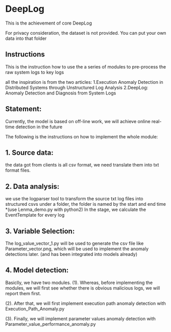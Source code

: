 # DeepLog
This is the achievement of core DeepLog

For privacy consideration, the dataset is not provided. You can put your own data into that folder

## Instructions
This is the instruction how to use the a series of modules to pre-process the raw system logs to key logs

all the inspiration is from the two articles: 
	1.Execution Anomaly Detection in Distributed Systems through Unstructured Log Analysis
	2.DeepLog: Anomaly Detection and Diagnosis from System Logs

## Statement:
Currently, the model is based on off-line work, we will achieve online real-time detection in the future

The following is the instructions on how to implement the whole module:
##  1. Source data:

the data got from clients is all csv format, we need translate them into txt format files.

##  2. Data analysis:
we use the logparser tool to transform the source txt log files into structured csvs under a folder, the folder is named by the start and end time
*(use Lenma_demo.py with python2)
In the stage, we calculate the EventTemplate for every log

##  3. Variable Selection:
The log_value_vector_1.py will be used to generate the csv file like Parameter_vector.png, which will be used to implement the anomaly detections later. (and has been integrated into models already)

##  4. Model detection:
Basiclly, we have two modules. 
(1). Whereas, before implementing the modules, we will first see whether there is obvious malicious logs, we will report them first.
	
(2). After that, we will first implement execution path anomaly detection with Execution_Path_Anomaly.py
	
(3). Finally, we will implement parameter values anomaly detection with Parameter_value_performance_anomaly.py	



